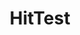 ---
title: HitTest
eleventyNavigation:
  title: HitTest
  key: dg_bonus_hittest
  parent: dg_bonus
  order: 2
template: "../de/bonus/hittest.md"
---
